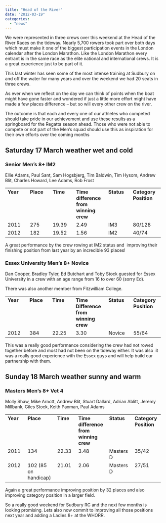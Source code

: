 ```yaml
---
title: "Head of the River"
date: "2012-03-19"
categories: 
  - "news"
---
```


We were represented in three crews over this weekend at the Head of the River Races on the tideway. Nearly 5,700 rowers took part over both days which must make it one of the biggest participation events in the London calendar after the London Marathon. Like the London Marathon every entrant is in the same race as the elite national and international crews. It is a great experience just to be part of it.

This last winter has seen some of the most intense training at Sudbury on and off the water for many years and over the weekend we had 20 seats in three crews.

As ever when we reflect on the day we can think of points when the boat might have gone faster and wondered if just a little more effort might have made a few places difference – but so will every other crew on the river.

The outcome is that each and every one of our athletes who competed should take pride in our achievement and use these results as a springboard for the Regatta season ahead. Those who were not able to compete or not part of the Men’s squad should use this as inspiration for their own efforts over the coming months

## Saturday 17 March weather wet and cold

### Senior Men’s 8+ IM2

Ellie Adams, Paul Sant, Sam Hogsbjerg, Tim Baldwin, Tim Hysom, Andrew Blit, Charles Howard, Lee Adams, Rob Frost

<table><tbody><tr><td valign="top" width="128"><strong>Year</strong></td><td valign="top" width="128"><strong>Place</strong></td><td valign="top" width="128"><strong>Time</strong></td><td valign="top" width="128"><strong>Time difference from winning crew</strong></td><td valign="top" width="128"><strong>Status</strong></td><td valign="top" width="128"><strong>Category Position</strong></td></tr><tr><td valign="top" width="128">2011</td><td valign="top" width="128">275</td><td valign="top" width="128">19.39</td><td valign="top" width="128">2.49</td><td valign="top" width="128">IM3</td><td valign="top" width="128">80/128</td></tr><tr><td valign="top" width="128">2012</td><td valign="top" width="128">182</td><td valign="top" width="128">19.52</td><td valign="top" width="128">1.56</td><td valign="top" width="128">IM2</td><td valign="top" width="128">40/74</td></tr></tbody></table>

A great performance by the crew rowing at IM2 status and  improving their finishing position from last year by an incredible 93 places!

### Essex University Men’s 8+ Novice

Dan Cooper, Bradley Tyler, Ed Butchart and Toby Stock guested for Essex University in a crew with an age range from 16 to over 60 (sorry Ed).

There was also another member from Fitzwilliam College.

<table><tbody><tr><td valign="top" width="122"><strong>Year</strong></td><td valign="top" width="132"><strong>Place</strong></td><td valign="top" width="132"><strong>Time</strong></td><td valign="top" width="132"><strong>Time Difference from winning crew</strong></td><td valign="top" width="123"><strong>Status</strong></td><td valign="top" width="123"><strong>Category Position</strong></td></tr><tr><td valign="top" width="122">2012</td><td valign="top" width="132">384</td><td valign="top" width="132">22.25</td><td valign="top" width="132">3.30</td><td valign="top" width="123">Novice</td><td valign="top" width="123">55/64</td></tr></tbody></table>

This was a really good performance considering the crew had not rowed together before and most had not been on the tideway either. It was also  it was a really good experience with the Essex guys and will help build our partnership with them.

## Sunday 18 March weather sunny and warm

### Masters Men’s 8+ Vet 4

Molly Shaw, Mike Arnott, Andrew Blit, Stuart Dallard, Adrian Ablitt, Jeremy Millbank, Giles Stock, Keith Paxman, Paul Adams

<table><tbody><tr><td valign="top" width="128"><strong>Year</strong></td><td valign="top" width="128"><strong>Place</strong></td><td valign="top" width="128"><strong>Time</strong></td><td valign="top" width="128"><strong>Time difference from winning crew</strong></td><td valign="top" width="128"><strong>Status</strong></td><td valign="top" width="128"><strong>Category Position</strong></td></tr><tr><td valign="top" width="128">2011</td><td valign="top" width="128">134</td><td valign="top" width="128">22.33</td><td valign="top" width="128">3.48</td><td valign="top" width="128">Masters D</td><td valign="top" width="128">35/42</td></tr><tr><td valign="top" width="128">2012</td><td valign="top" width="128">102 (85 on handicap)</td><td valign="top" width="128">21.01</td><td valign="top" width="128">2.06</td><td valign="top" width="128">Masters D</td><td valign="top" width="128">27/51</td></tr></tbody></table>

Again a great performance improving position by 32 places and also improving category position in a larger field.

So a really good weekend for Sudbury RC and the next few months is looking promising. Lets also now commit to improving all those positions next year and adding a Ladies 8+ at the WHORR.
